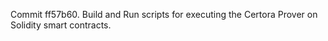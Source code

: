 Commit ff57b60.                    Build and Run scripts for executing the Certora Prover on Solidity smart contracts.